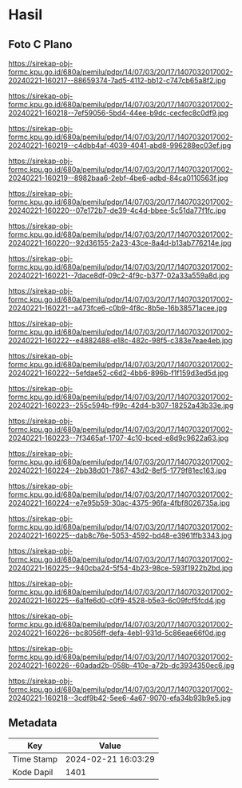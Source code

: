 # Hasil

## Foto C Plano

https://sirekap-obj-formc.kpu.go.id/680a/pemilu/pdpr/14/07/03/20/17/1407032017002-20240221-160217--88659374-7ad5-4112-bb12-c747cb65a8f2.jpg

https://sirekap-obj-formc.kpu.go.id/680a/pemilu/pdpr/14/07/03/20/17/1407032017002-20240221-160218--7ef59056-5bd4-44ee-b9dc-cecfec8c0df9.jpg

https://sirekap-obj-formc.kpu.go.id/680a/pemilu/pdpr/14/07/03/20/17/1407032017002-20240221-160219--c4dbb4af-4039-4041-abd8-996288ec03ef.jpg

https://sirekap-obj-formc.kpu.go.id/680a/pemilu/pdpr/14/07/03/20/17/1407032017002-20240221-160219--8982baa6-2ebf-4be6-adbd-84ca0110563f.jpg

https://sirekap-obj-formc.kpu.go.id/680a/pemilu/pdpr/14/07/03/20/17/1407032017002-20240221-160220--07e172b7-de39-4c4d-bbee-5c51da77f1fc.jpg

https://sirekap-obj-formc.kpu.go.id/680a/pemilu/pdpr/14/07/03/20/17/1407032017002-20240221-160220--92d36155-2a23-43ce-8a4d-b13ab776214e.jpg

https://sirekap-obj-formc.kpu.go.id/680a/pemilu/pdpr/14/07/03/20/17/1407032017002-20240221-160221--7dace8df-09c2-4f9c-b377-02a33a559a8d.jpg

https://sirekap-obj-formc.kpu.go.id/680a/pemilu/pdpr/14/07/03/20/17/1407032017002-20240221-160221--a473fce6-c0b9-4f8c-8b5e-16b38571acee.jpg

https://sirekap-obj-formc.kpu.go.id/680a/pemilu/pdpr/14/07/03/20/17/1407032017002-20240221-160222--e4882488-e18c-482c-98f5-c383e7eae4eb.jpg

https://sirekap-obj-formc.kpu.go.id/680a/pemilu/pdpr/14/07/03/20/17/1407032017002-20240221-160222--5efdae52-c6d2-4bb6-896b-f1f159d3ed5d.jpg

https://sirekap-obj-formc.kpu.go.id/680a/pemilu/pdpr/14/07/03/20/17/1407032017002-20240221-160223--255c594b-f99c-42d4-b307-18252a43b33e.jpg

https://sirekap-obj-formc.kpu.go.id/680a/pemilu/pdpr/14/07/03/20/17/1407032017002-20240221-160223--7f3465af-1707-4c10-bced-e8d9c9622a63.jpg

https://sirekap-obj-formc.kpu.go.id/680a/pemilu/pdpr/14/07/03/20/17/1407032017002-20240221-160224--2bb38d01-7867-43d2-8ef5-1779f81ec163.jpg

https://sirekap-obj-formc.kpu.go.id/680a/pemilu/pdpr/14/07/03/20/17/1407032017002-20240221-160224--e7e95b59-30ac-4375-96fa-4fbf8026735a.jpg

https://sirekap-obj-formc.kpu.go.id/680a/pemilu/pdpr/14/07/03/20/17/1407032017002-20240221-160225--dab8c76e-5053-4592-bd48-e3961ffb3343.jpg

https://sirekap-obj-formc.kpu.go.id/680a/pemilu/pdpr/14/07/03/20/17/1407032017002-20240221-160225--940cba24-5f54-4b23-98ce-593f1922b2bd.jpg

https://sirekap-obj-formc.kpu.go.id/680a/pemilu/pdpr/14/07/03/20/17/1407032017002-20240221-160225--6a1fe6d0-c0f9-4528-b5e3-6c09fcf5fcd4.jpg

https://sirekap-obj-formc.kpu.go.id/680a/pemilu/pdpr/14/07/03/20/17/1407032017002-20240221-160226--bc8056ff-defa-4eb1-931d-5c86eae66f0d.jpg

https://sirekap-obj-formc.kpu.go.id/680a/pemilu/pdpr/14/07/03/20/17/1407032017002-20240221-160226--60adad2b-058b-410e-a72b-dc3934350ec6.jpg

https://sirekap-obj-formc.kpu.go.id/680a/pemilu/pdpr/14/07/03/20/17/1407032017002-20240221-160218--3cdf9b42-5ee6-4a67-9070-efa34b93b9e5.jpg


## Metadata

| Key        | Value               |
| ---------- | ------------------- |
| Time Stamp | 2024-02-21 16:03:29 |
| Kode Dapil | 1401                |



